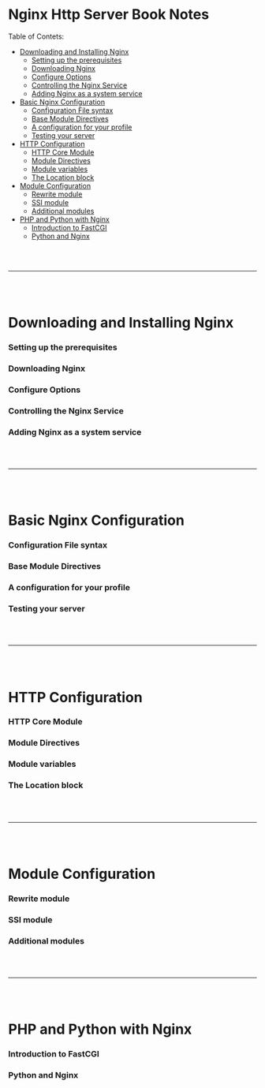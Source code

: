 # Nginx Http Server Book Notes

Table of Contets:
  - [Downloading and Installing Nginx]()
    - [Setting up the prerequisites]()
    - [Downloading Nginx]()
    - [Configure Options]()
    - [Controlling the Nginx Service]()
    - [Adding Nginx as a system service]()
  - [Basic Nginx Configuration]()
    - [Configuration File syntax]()
    - [Base Module Directives]()
    - [A configuration for your profile]()
    - [Testing your server]()
  - [HTTP Configuration]()
    - [HTTP Core Module]()
    - [Module Directives]()
    - [Module variables]()
    - [The Location block]()
  - [Module Configuration]()
    - [Rewrite module]()
    - [SSI module]()
    - [Additional modules]()
  - [PHP and Python with Nginx]()
    - [Introduction to FastCGI]()
    - [Python and Nginx]()
    
 <br>
 <br>
 
 ---
 
 <br>
 <br>
 
 # Downloading and Installing Nginx
 
 ### Setting up the prerequisites
 
 ### Downloading Nginx
 
 ### Configure Options
 
 ### Controlling the Nginx Service
 
 ### Adding Nginx as a system service
 
 <br>
 <br>
 
 ---
 
 <br>
 <Br>
 
 # Basic Nginx Configuration
 
 ### Configuration File syntax
 
 ### Base Module Directives
 
 ### A configuration for your profile
 
 ### Testing your server
 
 <br>
 <br>
 
 ---
 
 <br>
 <br>
 
 # HTTP Configuration
 
 ### HTTP Core Module
 
 ### Module Directives
 
 ### Module variables
 
 ### The Location block
 
 <br>
 <br>
 
 ---
 
 <br>
 <br>
 
 # Module Configuration
 
 ### Rewrite module
 
 ### SSI module
 
 ### Additional modules
 
 <br>
 <br>
 
 ---
 
 <br>
 <br>
 
 # PHP and Python with Nginx
 
 ### Introduction to FastCGI
 
 ### Python and Nginx
